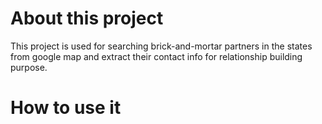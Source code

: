 # About this project

This project is used for searching brick-and-mortar partners in the states from google map and extract their contact info for relationship building purpose.

# How to use it




